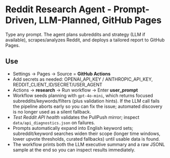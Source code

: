 # Reddit Research Agent - Prompt-Driven, LLM-Planned, GitHub Pages

Type any prompt. The agent plans subreddits and strategy (LLM if available), scrapes/analyzes Reddit, and deploys a tailored report to GitHub Pages.

## Use
- Settings -> Pages -> Source = **GitHub Actions**
- Add secrets as needed: OPENAI_API_KEY / ANTHROPIC_API_KEY, REDDIT_CLIENT_ID/SECRET/USER_AGENT
- Actions -> **research** -> Run workflow -> Enter **user_prompt**
- Workflow seeds planning with `gpt-4o-mini`, which returns focused subreddits/keywords/filters (plus validation hints). If the LLM call fails the pipeline aborts early so you can fix the issue; automated discovery is no longer used as a silent fallback.
- *Test Reddit API health* validates the PullPush mirror; inspect `data/api_diagnostics.json` on failures.
- Prompts automatically expand into English keyword sets; subreddit/keyword searches widen their scope (longer time windows, lower upvote thresholds, curated fallbacks) until usable data is found.
- The workflow prints both the LLM executive summary and a raw JSONL sample at the end so you can inspect results immediately.
